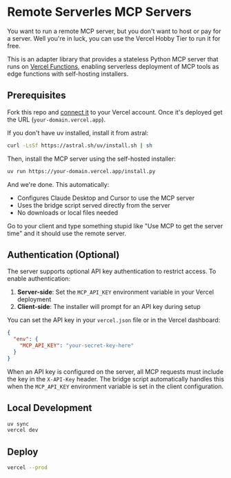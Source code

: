 # Remote Serverles MCP Servers

You want to run a remote MCP server, but you don't want to host or pay for a server. Well you're in luck, you can use the Vercel Hobby Tier to run it for free.

This is an adapter library that provides a stateless Python MCP server that runs on [Vercel Functions](https://vercel.com/docs/functions), enabling serverless deployment of MCP tools as edge functions with self-hosting installers. 

## Prerequisites

Fork this repo and [connect it](https://vercel.com/docs/getting-started-with-vercel/template#connect-your-git-provider) to your Vercel account. Once it's deployed get the URL
(`your-domain.vercel.app`).

If you don't have uv installed, install it from astral:

```bash
curl -LsSf https://astral.sh/uv/install.sh | sh
```

Then, install the MCP server using the self-hosted installer:

```bash
uv run https://your-domain.vercel.app/install.py
```

And we're done. This automatically:

- Configures Claude Desktop and Cursor to use the MCP server
- Uses the bridge script served directly from the server
- No downloads or local files needed

Go to your client and type something stupid like "Use MCP to get the server time" and it should use the remote server.

## Authentication (Optional)

The server supports optional API key authentication to restrict access. To enable authentication:

1. **Server-side**: Set the `MCP_API_KEY` environment variable in your Vercel deployment
2. **Client-side**: The installer will prompt for an API key during setup

You can set the API key in your `vercel.json` file or in the Vercel dashboard:

```json
{
  "env": {
    "MCP_API_KEY": "your-secret-key-here"
  }
}
```

When an API key is configured on the server, all MCP requests must include the key in the `X-API-Key` header. The bridge script automatically handles this when the `MCP_API_KEY` environment variable is set in the client configuration.

## Local Development

```bash
uv sync
vercel dev
```

## Deploy

```bash
vercel --prod
``` 